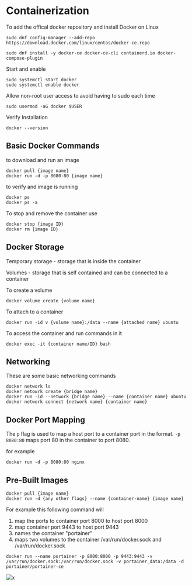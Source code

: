 # Containerization
To add the offical docker repository and install Docker on Linux
```
sudo dnf config-manager --add-repo https://download.docker.com/linux/centos/docker-ce.repo

sudo dnf install -y docker-ce docker-ce-cli containerd.io docker-compose-plugin
```
Start and enable
```
sudo systemctl start docker
sudo systemctl enable docker
```
Allow non-root user access to avoid having to sudo each time
```
sudo usermod -aG docker $USER
```
Verify Installation
```
docker --version
```
## Basic Docker Commands
to download and run an image 
```
docker pull {image name} 
docker run -d -p 8080:80 {image name}
```
to verify and image is running
```
docker ps
docker ps -a
```
To stop and remove the container use
```
docker stop {image ID}
docker rm {image ID}
```
## Docker Storage
Temporary storage - storage that is inside the container

Volumes - storage that is self contained and can be connected to a container

To create a volume
```
docker volume create {volume name}
```
To attach to a container
```
docker run -id v {volume name}:/data --name {attached name} ubuntu
```
To access the container and run commands in it
```
docker exec -it {container name/ID} bash
```
## Networking
These are some basic networking commands
```
docker network ls
docker netowrk create {bridge name}
docker run -id --network {bridge name} --name {container name} ubuntu
docker network connect {network name} {container name}
```

## Docker Port Mapping
The ```p``` flag is used to map a host port to a container port in the format.
```-p 8080:80``` maps port 80 in the container to port 8080.

for example
```
docker run -d -p 8080:80 nginx
```
## Pre-Built Images
```
docker pull {image name}
docker run -d {any other flags} --name {container-name} {image name}
```
For example this following command will
1. map the ports to container port 8000 to host port 8000
2. map container port 9443 to host port 9443
3. names the container "portainer"
4. maps two volumes to the container /var/run/docker.sock and /var/run/docker.sock
```
docker run --name portainer -p 8000:8000 -p 9443:9443 -v /var/run/docker.sock:/var/run/docker.sock -v portainer_data:/data -d portainer/portainer-ce
```
![x](https://devops-final-bucket.s3.us-east-1.amazonaws.com/Screenshot+2025-02-19+211233.jpg)

